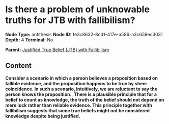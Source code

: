 # Is there a problem of unknowable truths for JTB with fallibilism?

**Node Type:** antithesis
**Node ID:** fe3c8632-8cd1-417e-a586-a3c659ec3031
**Depth:** 4
**Terminal:** No

**Parent:** [Justified True Belief (JTB) with Fallibilism](justified-true-belief-jtb-with-fallibilism-synthesis-b2ceb8ca-23d7-4fc3-aeda-8b4f27d3e6e1.md)

## Content

**Consider a scenario in which a person believes a proposition based on fallible evidence, and the proposition happens to be true by sheer coincidence. In such a scenario, intuitively, we are reluctant to say the person knows the proposition.**, **There is a plausible principle that for a belief to count as knowledge, the truth of the belief should not depend on mere luck rather than reliable evidence. This principle together with fallibilism suggests that some true beliefs might not be considered knowledge despite being justified.**
